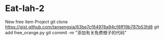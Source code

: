 # Eat-lah-2
New  free item Project
git clone <https://gist.github.com/tansengsia/63be7cf84978a94cf8ff19b787b53fd8>
git add free_orange.py
git commit -m "添加有关免费橙子的代码"
